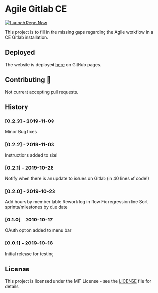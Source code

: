 # Agile Gitlab CE

[![Launch Repo Now](https://img.shields.io/badge/gh--pages-Launch%20Now!-ff69b4.svg?maxAge=2592000)](https://lilyheart.github.io/agile-gitlabce/)

This project is to fill in the missing gaps regarding the Agile workflow in a CE Gitlab installation.

<!-- [![Gitter](https://img.shields.io/gitter/room/Lilyheart/repo.js.svg?maxAge=2592000)](https://gitter.im/Lilyheart/LilyPrograms) [![GitHub issues](https://img.shields.io/github/issues/Lilyheart/repo.svg?maxAge=2592000)](https://github.com/Lilyheart/repo/issues) [![license](https://img.shields.io/github/license/Lilyheart/repo.svg?maxAge=2592000)](https://github.com/Lilyheart/repo/blob/gh-pages/LICENSE) -->

## Deployed

The website is deployed [here](https://lilyheart.github.io/agile-gitlabce/) on GitHub pages.

<!-- ## Usage

TODO: Write usage instructions -->

## Contributing :revolving_hearts:

Not current accepting pull requests.

<!-- 1. Fork the repo
2. Create a branch for the feature: `git checkout -b new-feature-name`
3. Commit: `git commit -am 'Add a cool thing'`
4. Push to the branch: `git push origin new-feature-name`
5. Submit a pull request -->

## History

### [0.2.3] - 2019-11-08
Minor Bug fixes

### [0.2.2] - 2019-11-03
Instructions added to site!

### [0.2.1] - 2019-10-28
Notify when there is an update to issues on Gitlab (in 40 lines of code!)

### [0.2.0] - 2019-10-23
Add hours by member table
Rework log in flow
Fix regression line
Sort sprints/milestones by due date

### [0.1.0] - 2019-10-17
OAuth option added to menu bar

### [0.0.1] - 2019-10-16
Initial release for testing

<!-- ## Credits

TODO: Write credits -->

## License

This project is licensed under the MIT License - see the [LICENSE](LICENSE) file for details
